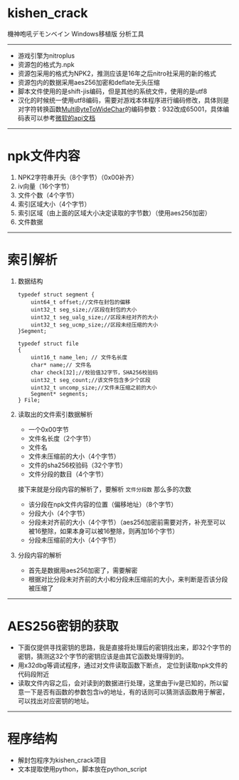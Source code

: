 # kishen_crack
機神咆吼デモンベイン Windows移植版 分析工具

-----

- 游戏引擎为nitroplus
- 资源包的格式为.npk
- 资源包采用的格式为NPK2，推测应该是16年之后nitro社采用的新的格式
- 资源包内的数据采用aes256加密和deflate无头压缩
- 脚本文件使用的是shift-jis编码，但是其他的系统文件，使用的是utf8
- 汉化的时候统一使用utf8编码，需要对游戏本体程序进行编码修改，具体则是对字符转换函数[MultiByteToWideChar](https://docs.microsoft.com/zh-cn/windows/win32/api/stringapiset/nf-stringapiset-multibytetowidechar?redirectedfrom=MSDN)的编码参数：932改成65001，具体编码表可以参考[微软的api文档](https://docs.microsoft.com/zh-cn/windows/win32/intl/code-page-identifiers)
-----

# npk文件内容

1. NPK2字符串开头（8个字节）（0x00补齐）
2. iv向量（16个字节）
3. 文件个数（4个字节）
4. 索引区域大小（4个字节）
5. 索引区域（由上面的区域大小决定读取的字节数）（使用aes256加密）
6. 文件数据

-----

# 索引解析

1. 数据结构

	```
	typedef struct segment {
		uint64_t offset;//文件在封包的偏移
		uint32_t seg_size;//区段在封包的大小
		uint32_t seg_ualg_size;//区段未经对齐的大小
		uint32_t seg_ucmp_size;//区段未经压缩的大小
	}Segment;

	typedef struct file
	{
		uint16_t name_len; // 文件名长度
		char* name;// 文件名
		char check[32];//校验值32字节，SHA256校验码
		uint32_t seg_count;//该文件包含多少个区段
		uint32_t uncomp_size;//文件未压缩之前的大小
		Segment* segments;
	} File;

	```
2. 读取出的文件索引数据解析

	- 一个0x00字节
	- 文件名长度（2个字节）
	- 文件名
	- 文件未压缩前的大小（4个字节）
	- 文件的sha256校验码（32个字节）
	- 文件分段的数目（4个字节）

	接下来就是分段内容的解析了，要解析 `文件分段数` 那么多的次数

	- 该分段在npk文件内容的位置（偏移地址）（8个字节）
	- 分段大小（4个字节）
	- 分段未对齐前的大小（4个字节）（aes256加密前需要对齐，补充至可以被16整除，如果本身可以被16整除，则再加16个字节）
	- 分段未压缩前的大小（4个字节）

3. 分段内容的解析
	- 首先是数据用aes256加密了，需要解密
	- 根据对比分段未对齐前的大小和分段未压缩前的大小，来判断是否该分段被压缩了


----

# AES256密钥的获取

- 下面仅提供寻找密钥的思路，我是直接将处理后的密钥找出来，即32个字节的密钥，猜测这32个字节的密钥应该是由其它函数处理得到的。
- 用x32dbg等调试程序，通过对文件读取函数下断点， 定位到读取npk文件的代码段附近
- 读取文件内容之后，会对读到的数据进行处理，这里由于iv是已知的，所以留意一下是否有函数的参数包含iv的地址，有的话则可以猜测该函数用于解密，可以找出对应密钥的地址。

----


# 程序结构
	
- 解封包程序为kishen_crack项目
- 文本提取使用python，脚本放在python_script

